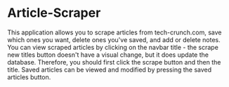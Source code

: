 # Article-Scraper

This application allows you to scrape articles from tech-crunch.com, save which ones you want, delete ones you've saved, and add or delete notes. You can view scraped articles by clicking on the navbar title - the scrape new titles button doesn't have a visual change, but it does update the database. Therefore, you should first click the scrape button and then the title. Saved articles can be viewed and modified by pressing the saved articles button.
